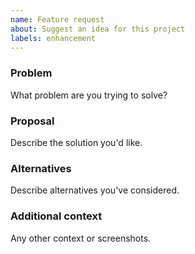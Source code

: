 ```yaml
---
name: Feature request
about: Suggest an idea for this project
labels: enhancement
---
```


### Problem

What problem are you trying to solve?

### Proposal

Describe the solution you'd like.

### Alternatives

Describe alternatives you've considered.

### Additional context

Any other context or screenshots.


